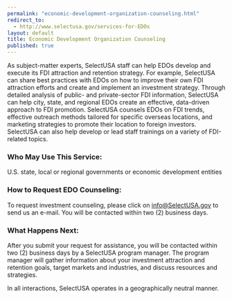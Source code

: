 ```yaml
---
permalink: "economic-development-organization-counseling.html"
redirect_to:
  - http://www.selectusa.gov/services-for-EDOs
layout: default
title: Economic Development Organization Counseling
published: true
---
```


As subject-matter experts, SelectUSA staff can help EDOs develop and execute its FDI attraction and retention strategy. For example, SelectUSA can share best practices with EDOs on how to improve their own FDI attraction efforts and create and implement an investment strategy. Through detailed analysis of public- and private-sector FDI information, SelectUSA can help city, state, and regional EDOs create an effective, data-driven approach to FDI promotion. SelectUSA counsels EDOs on FDI trends, effective outreach methods tailored for specific overseas locations, and marketing strategies to promote their location to foreign investors. SelectUSA can also help develop or lead staff trainings on a variety of FDI-related topics.

### Who May Use This Service:

U.S. state, local or regional governments or economic development entities

### How to Request EDO Counseling: 

To request investment counseling, please click on&nbsp;[info@SelectUSA.gov](mailto:info@SelectUSA.gov)&nbsp;to send us an e-mail. You will be contacted within two (2) business days.

### What Happens Next:

After you submit your request for assistance, you will be contacted within two (2) business days by a SelectUSA program manager. The program manager will gather information about your investment attraction and retention goals, target markets and industries, and discuss resources and strategies.&nbsp; 

In all interactions, SelectUSA operates in a geographically neutral manner.
   
 